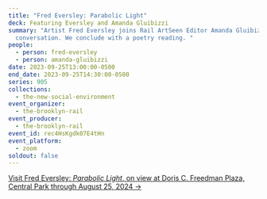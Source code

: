 ```yaml
---
title: "Fred Eversley: Parabolic Light"
deck: Featuring Eversley and Amanda Gluibizzi
summary: "Artist Fred Eversley joins Rail ArtSeen Editor Amanda Gluibizzi for a
  conversation. We conclude with a poetry reading. "
people:
  - person: fred-eversley
  - person: amanda-gluibizzi
date: 2023-09-25T13:00:00-0500
end_date: 2023-09-25T14:30:00-0500
series: 905
collections:
  - the-new-social-environment
event_organizer:
  - the-brooklyn-rail
event_producer:
  - the-brooklyn-rail
event_id: rec4HsKgdk07E4tHn
event_platform:
  - zoom
soldout: false
---
```

[V﻿isit Fred Eversley: *Parabolic Light*, on view at Doris C. Freedman Plaza, Central Park through August 25, 2024 →](https://www.publicartfund.org/exhibitions/view/fred-eversley-parabolic-light/)